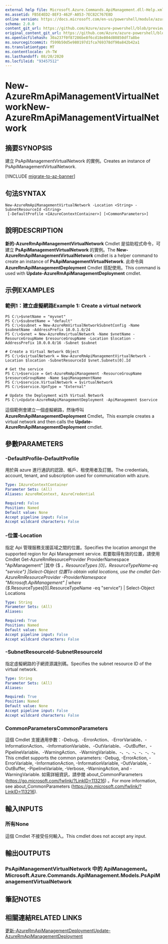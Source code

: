 ```yaml
---
external help file: Microsoft.Azure.Commands.ApiManagement.dll-Help.xml
ms.assetid: FB5E4ED2-8EF3-462F-A053-7EC82C767E8D
online version: https://docs.microsoft.com/en-us/powershell/module/azurerm.apimanagement/new-azurermapimanagementvirtualnetwork
schema: 2.0.0
content_git_url: https://github.com/Azure/azure-powershell/blob/preview/src/ResourceManager/ApiManagement/Commands.ApiManagement/help/New-AzureRmApiManagementVirtualNetwork.md
original_content_git_url: https://github.com/Azure/azure-powershell/blob/preview/src/ResourceManager/ApiManagement/Commands.ApiManagement/help/New-AzureRmApiManagementVirtualNetwork.md
ms.openlocfilehash: 30a237f0f87286be8f6cd18e804d80850df7a8be
ms.sourcegitcommit: f599b50d5e980197d1fca769378df90a842b42a1
ms.translationtype: MT
ms.contentlocale: zh-TW
ms.lasthandoff: 08/20/2020
ms.locfileid: "93457512"
---
```

# <span data-ttu-id="1ccf0-101">New-AzureRmApiManagementVirtualNetwork</span><span class="sxs-lookup"><span data-stu-id="1ccf0-101">New-AzureRmApiManagementVirtualNetwork</span></span>

## <span data-ttu-id="1ccf0-102">摘要</span><span class="sxs-lookup"><span data-stu-id="1ccf0-102">SYNOPSIS</span></span>
<span data-ttu-id="1ccf0-103">建立 PsApiManagementVirtualNetwork 的實例。</span><span class="sxs-lookup"><span data-stu-id="1ccf0-103">Creates an instance of PsApiManagementVirtualNetwork.</span></span>

[!INCLUDE [migrate-to-az-banner](../../includes/migrate-to-az-banner.md)]

## <span data-ttu-id="1ccf0-104">句法</span><span class="sxs-lookup"><span data-stu-id="1ccf0-104">SYNTAX</span></span>

```
New-AzureRmApiManagementVirtualNetwork -Location <String> -SubnetResourceId <String>
 [-DefaultProfile <IAzureContextContainer>] [<CommonParameters>]
```

## <span data-ttu-id="1ccf0-105">說明</span><span class="sxs-lookup"><span data-stu-id="1ccf0-105">DESCRIPTION</span></span>
<span data-ttu-id="1ccf0-106">**新的-AzureRmApiManagementVirtualNetwork** Cmdlet 是協助程式命令，可建立 **PsApiManagementVirtualNetwork** 的實例。</span><span class="sxs-lookup"><span data-stu-id="1ccf0-106">The **New-AzureRmApiManagementVirtualNetwork** cmdlet is a helper command to create an instance of **PsApiManagementVirtualNetwork**.</span></span>
<span data-ttu-id="1ccf0-107">此命令與 **AzureRmApiManagementDeployment** Cmdlet 搭配使用。</span><span class="sxs-lookup"><span data-stu-id="1ccf0-107">This command is used with **Update-AzureRmApiManagementDeployment** cmdlet.</span></span>

## <span data-ttu-id="1ccf0-108">示例</span><span class="sxs-lookup"><span data-stu-id="1ccf0-108">EXAMPLES</span></span>

### <span data-ttu-id="1ccf0-109">範例1：建立虛擬網路</span><span class="sxs-lookup"><span data-stu-id="1ccf0-109">Example 1: Create a virtual network</span></span>
```
PS C:\>$vnetName = "myvnet"
PS C:\>$subnetName = "default"
PS C:\>$subnet = New-AzureRmVirtualNetworkSubnetConfig -Name $subnetName -AddressPrefix 10.0.1.0/24
PS C:\>$vnet = New-AzureRmvirtualNetwork -Name $vnetName -ResourceGroupName $resourceGroupName -Location $location -AddressPrefix 10.0.0.0/16 -Subnet $subnet

# Create a Virtual Network Object
PS C:\>$virtualNetwork = New-AzureRmApiManagementVirtualNetwork -Location $location -SubnetResourceId $vnet.Subnets[0].Id

# Get the service
PS C:\>$service = Get-AzureRmApiManagement -ResourceGroupName $resourceGroupName -Name $apiManagementName    
PS C:\>$service.VirtualNetwork = $virtualNetwork
PS C:\>$service.VpnType = "External"

# Update the Deployment with Virtual Network
PS C:\>Update-AzureRmApiManagementDeployment -ApiManagement $service
```

<span data-ttu-id="1ccf0-110">這個範例會建立一個虛擬網路，然後呼叫 **AzureRmApiManagementDeployment** Cmdlet。</span><span class="sxs-lookup"><span data-stu-id="1ccf0-110">This example creates a virtual network and then calls the **Update-AzureRmApiManagementDeployment** cmdlet.</span></span>

## <span data-ttu-id="1ccf0-111">參數</span><span class="sxs-lookup"><span data-stu-id="1ccf0-111">PARAMETERS</span></span>

### <span data-ttu-id="1ccf0-112">-DefaultProfile</span><span class="sxs-lookup"><span data-stu-id="1ccf0-112">-DefaultProfile</span></span>
<span data-ttu-id="1ccf0-113">用於與 azure 進行通訊的認證、帳戶、租使用者及訂閱。</span><span class="sxs-lookup"><span data-stu-id="1ccf0-113">The credentials, account, tenant, and subscription used for communication with azure.</span></span>
 
```yaml
Type: IAzureContextContainer
Parameter Sets: (All)
Aliases: AzureRmContext, AzureCredential

Required: False
Position: Named
Default value: None
Accept pipeline input: False
Accept wildcard characters: False
```

### <span data-ttu-id="1ccf0-114">-位置</span><span class="sxs-lookup"><span data-stu-id="1ccf0-114">-Location</span></span>
<span data-ttu-id="1ccf0-115">指定 Api 管理服務支援區域之間的位置。</span><span class="sxs-lookup"><span data-stu-id="1ccf0-115">Specifies the location amongst the supported region for Api Management service.</span></span>
<span data-ttu-id="1ccf0-116">若要取得有效的位置，請使用 Cmdlet Get-AzureRmResourceProvider ProviderNamespace "ApiManagement" |其中 {$ _。ResourceTypes [0]。ResourceTypeName-eq "service"} |Select-Object 位置</span><span class="sxs-lookup"><span data-stu-id="1ccf0-116">To obtain valid locations, use the cmdlet Get-AzureRmResourceProvider -ProviderNamespace "Microsoft.ApiManagement" | where {$_.ResourceTypes[0].ResourceTypeName -eq "service"} | Select-Object Locations</span></span>

```yaml
Type: String
Parameter Sets: (All)
Aliases: 

Required: True
Position: Named
Default value: None
Accept pipeline input: False
Accept wildcard characters: False
```

### <span data-ttu-id="1ccf0-117">-SubnetResourceId</span><span class="sxs-lookup"><span data-stu-id="1ccf0-117">-SubnetResourceId</span></span>
<span data-ttu-id="1ccf0-118">指定虛擬網路的子網資源識別碼。</span><span class="sxs-lookup"><span data-stu-id="1ccf0-118">Specifies the subnet resource ID of the virtual network.</span></span>

```yaml
Type: String
Parameter Sets: (All)
Aliases: 

Required: True
Position: Named
Default value: None
Accept pipeline input: False
Accept wildcard characters: False
```

### <span data-ttu-id="1ccf0-119">CommonParameters</span><span class="sxs-lookup"><span data-stu-id="1ccf0-119">CommonParameters</span></span>
<span data-ttu-id="1ccf0-120">這個 Cmdlet 支援通用參數：-Debug、-ErrorAction、-ErrorVariable、-InformationAction、-InformationVariable、-OutVariable、-OutBuffer、-PipelineVariable、-WarningAction、-WarningVariable、-、-、-、-、-、-。</span><span class="sxs-lookup"><span data-stu-id="1ccf0-120">This cmdlet supports the common parameters: -Debug, -ErrorAction, -ErrorVariable, -InformationAction, -InformationVariable, -OutVariable, -OutBuffer, -PipelineVariable, -Verbose, -WarningAction, and -WarningVariable.</span></span> <span data-ttu-id="1ccf0-121">如需詳細資訊，請參閱 about_CommonParameters (https://go.microsoft.com/fwlink/?LinkID=113216) 。</span><span class="sxs-lookup"><span data-stu-id="1ccf0-121">For more information, see about_CommonParameters (https://go.microsoft.com/fwlink/?LinkID=113216).</span></span>

## <span data-ttu-id="1ccf0-122">輸入</span><span class="sxs-lookup"><span data-stu-id="1ccf0-122">INPUTS</span></span>

### <span data-ttu-id="1ccf0-123">所有</span><span class="sxs-lookup"><span data-stu-id="1ccf0-123">None</span></span>
<span data-ttu-id="1ccf0-124">這個 Cmdlet 不接受任何輸入。</span><span class="sxs-lookup"><span data-stu-id="1ccf0-124">This cmdlet does not accept any input.</span></span>

## <span data-ttu-id="1ccf0-125">輸出</span><span class="sxs-lookup"><span data-stu-id="1ccf0-125">OUTPUTS</span></span>

### <span data-ttu-id="1ccf0-126">PsApiManagementVirtualNetwork 中的 ApiManagement。</span><span class="sxs-lookup"><span data-stu-id="1ccf0-126">Microsoft.Azure.Commands.ApiManagement.Models.PsApiManagementVirtualNetwork</span></span>

## <span data-ttu-id="1ccf0-127">筆記</span><span class="sxs-lookup"><span data-stu-id="1ccf0-127">NOTES</span></span>

## <span data-ttu-id="1ccf0-128">相關連結</span><span class="sxs-lookup"><span data-stu-id="1ccf0-128">RELATED LINKS</span></span>

[<span data-ttu-id="1ccf0-129">更新-AzureRmApiManagementDeployment</span><span class="sxs-lookup"><span data-stu-id="1ccf0-129">Update-AzureRmApiManagementDeployment</span></span>](./Update-AzureRmApiManagementDeployment.md)


